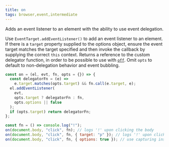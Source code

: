 ```yaml
---
title: on
tags: browser,event,intermediate
---
```


Adds an event listener to an element with the ability to use event delegation.

Use `EventTarget.addEventListener()` to add an event listener to an element.
If there is a `target` property supplied to the options object, ensure the event target matches the target specified and then invoke the callback by supplying the correct `this` context.
Returns a reference to the custom delegator function, in order to be possible to use with [`off`](#off).
Omit `opts` to default to non-delegation behavior and event bubbling.

```js
const on = (el, evt, fn, opts = {}) => {
  const delegatorFn = (e) =>
    e.target.matches(opts.target) && fn.call(e.target, e);
  el.addEventListener(
    evt,
    opts.target ? delegatorFn : fn,
    opts.options || false
  );
  if (opts.target) return delegatorFn;
};
```

```js
const fn = () => console.log("!");
on(document.body, "click", fn); // logs '!' upon clicking the body
on(document.body, "click", fn, { target: "p" }); // logs '!' upon clicking a `p` element child of the body
on(document.body, "click", fn, { options: true }); // use capturing instead of bubbling
```
